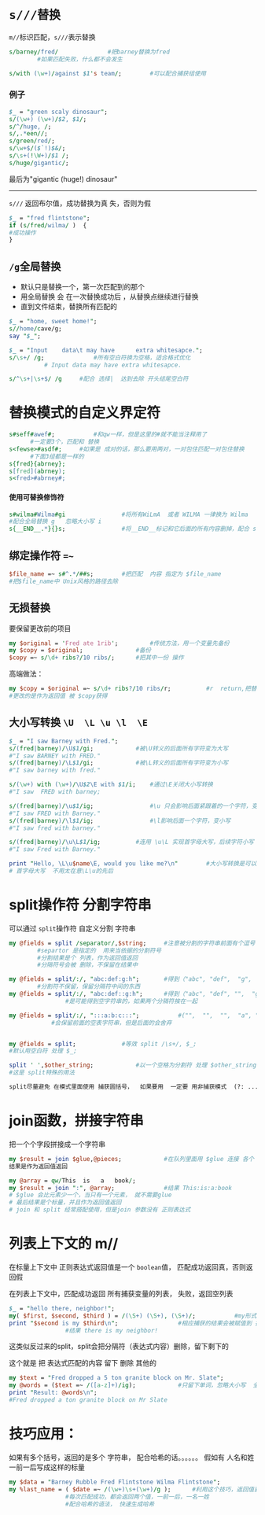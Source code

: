 # `s///替换`

`m//`标识匹配，`s///`表示替换

```perl
s/barney/fred/				#把barney替换为fred
        #如果匹配失败，什么都不会发生

s/with (\w+)/against $1's team/;		#可以配合捕获组使用
```

### 例子

```perl
$_ = "green scaly dinosaur";
s/(\w+) (\w+)/$2, $1/;
s/^/huge, /;
s/,.*een//;
s/green/red/;
s/\w+$/($`!)$&/;
s/\s+(!\W+)/$1 /;
s/huge/gigantic/;
```
最后为"gigantic (huge!) dinosaur"

********

`s///` 返回布尔值，成功替换为真 失，否则为假

```perl
$_ = "fred flintstone";
if (s/fred/wilma/ )  {
#成功操作
}
```

## `/g`全局替换

* 默认只是替换一个，第一次匹配到的那个
* 用全局替换 会 在一次替换成功后  ，从替换点继续进行替换
* 直到文件结束，替换所有匹配的

```perl
$_ = "home, sweet home!";
s//home/cave/g;
say "$_";

$_ = "Input    data\t may have   	extra whitesapce.";
s/\s+/ /g;				#所有空白符换为空格，适合格式优化
          # Input data may have extra whitesapce.

s/^\s+|\s+$/ /g		#配合 选择|  达到去除 开头结尾空白符
```

# 替换模式的自定义界定符

```perl
s#seff#awef#;			#和qw一样，但是这里的#就不能当注释用了
      #一定要3个，匹配和 替换
s<fewse>#asdf#;		#如果是 成对的话，那么要用两对，一对包住匹配一对包住替换
      #下面3组都是一样的
s{fred}{abrney};
s[fred](abrney);
s<fred>#abrney#;
```

#### 使用可替换修饰符

```perl
s#wilma#Wilma#gi				#将所有WiLmA  或者 WILMA 一律换为 Wilma
#配合全局替换 g   忽略大小写 i
s{__END__.*}{}s;				#将__END__标记和它后面的所有内容删掉，配合 s，让.通配 换行符
```

## 绑定操作符 `=~`

```perl
$file_name =~ s#^.*/##s;		#把匹配  内容 指定为 $file_name
#把$file_name中 Unix风格的路径去除
```

## 无损替换

要保留更改前的项目

```perl
my $original = 'Fred ate 1rib';			#传统方法，用一个变量先备份
my $copy = $original;				#备份
$copy =~ s/\d+ ribs?/10 ribs/;		#把其中一份 操作
```

高端做法：

```perl
my $copy = $original =~ s/\d+ ribs?/10 ribs/r;			#r  return,把替换结果作为操作返回， 被绑定的变量不会被更改
#更改的是作为返回值 被 $copy获得
```


## 大小写转换  `\U  \L \u \l  \E`

```perl
$_ = "I saw Barney with Fred.";
s/(fred|barney)/\U$1/gi;			#被\U转义的后面所有字符变为大写
#"I saw BARNEY with FRED."
s/(fred|barney)/\L$1/gi;			#被\L转义的后面所有字符变为小写
#"I saw barney with fred."

s/(\w+) with (\w+)/\U$2\E with $1/i;	#通过\E关闭大小写转换
#"I saw  FRED with barney;

s/(fred|barney)/\u$1/ig;				#\u 只会影响后面紧跟着的一个字符，变大写
#"I saw FRED with Barney."
s/(fred|barney)/\l$1/ig;				#\l影响后面一个字符，变小写
#"I saw fred with barney."

s/(fred|barney)/\u\L$1/ig;			#连用 \u\L 实现首字母大写，后续字符小写
#"I saw Fred with Barney."

print "Hello, \L\u$name\E, would you like me?\n"		#大小写转换是可以用在字符串内插中的
# 首字母大写  不用太在意\L\u的先后
```

# split操作符 分割字符串
可以通过 `split`操作符 自定义分割 字符串

```perl
my @fields = split /separator/,$string;		#注意被分割的字符串前面有个逗号
 		#separtor 是指定的  用来当依据的分割符号
 		#分割结果是个 列表，作为返回值返回
 		#分隔符号会被 删除，不保留在结果中

my @fields = split/:/, "abc:def:g:h";		#得到（"abc", "def",  "g",  "h" )
 		#分割符不保留，保留分隔符中间的东西
my @fields = split/:/, "abc:def::g:h";		#得到（"abc", "def", "",  "g",  "h" )
 				#是可能得到空字符串的，如果两个分隔符挨在一起

my @fields = split/:/, ":::a:b:c:::";			#("",  "",  "",  "a", "b", "c");
 			#会保留前面的空表字符串，但是后面的会舍弃


my @fields = split;				#等效 split /\s+/, $_;
#默认用空白符 处理 $_;

split ' ',$other_string;			#以一个空格为分割符 处理 $other_string;
#这是 split特殊的用法

split尽量避免 在模式里面使用 捕获圆括号，  如果要用  一定要 用非捕获模式  (?: ...........)
```

# join函数，拼接字符串
把一个个字段拼接成一个字符串

```perl
my $result = join $glue,@pieces;			#在队列里面用 $glue 连接 各个 $pieces；
结果是作为返回值返回

my @array = qw/This  is   a   book/;
my $result = join ":", @array;				#结果 This:is:a:book
# $glue 会比元素少一个，当只有一个元素， 就不需要glue
# 最后结果是个标量，并且作为返回值返回
# join 和 split 经常搭配使用，但是join 参数没有 正则表达式
```

# 列表上下文的 m//
在标量上下文中  正则表达式返回值是一个  `boolean`值， 匹配成功返回真，否则返回假

在列表上下文中，匹配成功返回 所有捕获变量的列表， 失败，返回空列表

```perl
$_ = "hello there, neighbor!";
my( $first, $second, $third ) = /(\S+) (\S+), (\S+)/;			#my形式构建列表，保存返回结果
print "$second is my $third\n";					#相应捕获的结果会被赋值到 指定标量中，可以随便使用
 				#结果 there is my neighbor!
```

这类似反过来的split，split会把分隔符（表达式内容）删除，留下剩下的

这个就是 把 表达式匹配的内容 留下 删除 其他的

```perl
my $text = "Fred dropped a 5 ton granite block on Mr. Slate";
my @words = ($text =~ /([a-z]+)/ig);			#只留下单词，忽略大小写  全局替换
print "Result: @words\n";
#Fred dropped a ton granite block on Mr Slate
```

# 技巧应用：
如果有多个括号，返回的是多个 字符串，  配合哈希的话。。。。。。
假如有 人名和姓   一前一后写成这样的标量

```perl
my $data = "Barney Rubble Fred Flintstone Wilma Flintstone";
my %last_name = ( $date =~ /(\w+)\s+(\w+)/g );		#利用这个技巧，返回值直接生成哈希
 				#每次匹配成功，都会返回两个值，一前一后，一名一姓
 				#配合哈希的语法， 快速生成哈希
```
